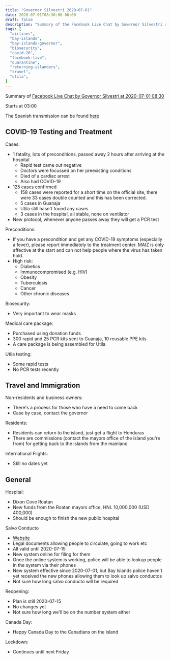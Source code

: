 ```yaml
---
title: "Governor Silvestri 2020-07-01"
date: 2020-07-01T08:30:00-06:00
draft: false
description: "Summary of the Facebook Live Chat by Governor Silvestri at 2020-07-01 08:30"
tags: [
  "airlines",
  "bay-islands",
  "bay-islands-governor",
  "biosecurity",
  "covid-26",
  "facebook-live",
  "quarantine",
  "returning-islanders",
  "travel",
  "utila",
]
---
```


Summary of [Facebook Live Chat by Governor Silvestri at 2020-07-01
08:30](https://www.facebook.com/gobernacionislas/videos/866256867230889)

Starts at 03:00

The Spanish transmission can be found [here](https://www.facebook.com/gobernacionislas/videos/341163990206012/)

COVID-19 Testing and Treatment
------------------------------

Cases:
* 1 fatality, lots of preconditions, passed away 2 hours after arriving at the
  hospital
  * Rapid test came out negative
  * Doctors were focussed on her preexisting conditions
  * Died of a cardiac arrest
  * Also had COVID-19
* 125 cases confirmed
  * 158 cases were reported for a short time on the official site, there were
    33 cases double counted and this has been corrected.
  * 5 cases in Guanaja
  * Utila still hasn't found any cases
  * 3 cases in the hospital, all stable, none on ventilator
* New protocol, whenever anyone passes away they will get a PCR test

Preconditions:
* If you have a precondition and get any COVID-19 symptoms (especially a
  fever), please report immediately to the treatment center. MAIZ is only
  affective at the start and can not help people where the virus has taken
  hold.
* High risk:
  * Diabetics
  * Immunocompromised (e.g. HIV)
  * Obesity
  * Tuberculosis
  * Cancer
  * Other chronic diseases

Biosecurity:
* Very important to wear masks

Medical care package:
* Purchased using donation funds
* 300 rapid and 25 PCR kits sent to Guanaja, 10 reusable PPE kits
* A care package is being assembled for Utila

Utila testing:
* Some rapid tests
* No PCR tests recently

Travel and Immigration
----------------------

Non-residents and business owners:
* There's a process for those who have a need to come back
* Case by case, contact the governor

Residents:
* Residents can return to the island, just get a flight to Honduras
* There are commissions (contact the mayors office of the island you're from)
  for getting back to the islands from the mainland

International Flights:
* Still no dates yet

General
-------

Hospital:
* Dixon Cove Roatan
* New funds from the Roatan mayors office, HNL 10,000,000 (USD 400,000)
* Should be enough to finish the new public hospital

Salvo Conducto
* [Website](https://serviciospoliciales.gob.hn/salvoconductos)
* Legal documents allowing people to circulate, going to work etc
* All valid until 2020-07-15
* New system online for filing for them
* Once the online system is working, police will be able to lookup people in
  the system via their phones
* New system effective since 2020-07-01, but Bay Islands police haven't yet
  received the new phones allowing them to look up salvo conductos
* Not sure how long salvo conducto will be required

Reopening:
* Plan is still 2020-07-15
* No changes yet
* Not sure how long we'll be on the number system either

Canada Day:
* Happy Canada Day to the Canadians on the island

Lockdown:
* Continues until next Friday

